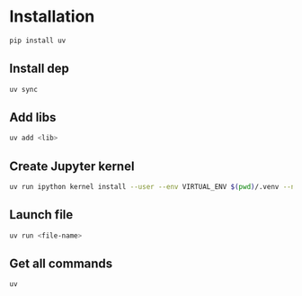 # Installation

```bash
pip install uv
```

## Install dep

```bash
uv sync
```

## Add libs

```bash
uv add <lib>
```

## Create Jupyter kernel

```bash
uv run ipython kernel install --user --env VIRTUAL_ENV $(pwd)/.venv --name=project
```

## Launch file

```bash
uv run <file-name>
```

## Get all commands

```bash
uv
```
